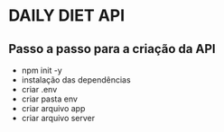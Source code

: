# DAILY DIET API

## Passo a passo para a criação da API

* npm init -y
* instalação das dependências
* criar .env
* criar pasta env
* criar arquivo app
* criar arquivo server